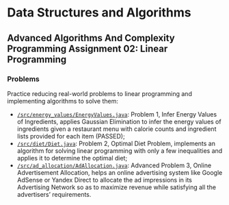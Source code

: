 # Data Structures and Algorithms
## Advanced Algorithms And Complexity Programming Assignment 02: Linear Programming
### Problems
Practice reducing real-world problems to linear programming and implementing algorithms to solve them:
* [`/src/energy_values/EnergyValues.java`](src/energy_values/EnergyValues.java): Problem 1, Infer Energy Values of Ingredients, applies Gaussian Elimination to infer the energy values of ingredients given a restaurant menu with calorie counts and ingredient lists provided for each item (PASSED);
* [`/src/diet/Diet.java`](src/diet/Diet.java): Problem 2, Optimal Diet Problem, implements an algorithm for solving linear programming with only a few inequalities and applies it to determine the optimal diet;
* [`/src/ad_allocation/AdAllocation.java`](src/ad_allocation/AdAllocation.java): Advanced Problem 3, Online Advertisement Allocation, helps an online advertising system like Google AdSense or Yandex Direct to allocate the ad impressions in its Advertising Network so as to maximize revenue while satisfying all the advertisers’ requirements.
